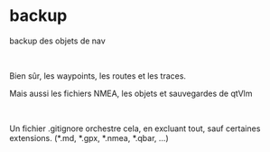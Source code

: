 backup
======

backup des objets de nav

 

Bien sûr, les waypoints, les routes et les traces.

Mais aussi les fichiers NMEA, les objets et sauvegardes de qtVlm

 

Un fichier .gitignore orchestre cela, en excluant tout, sauf certaines
extensions. (\*.md, \*.gpx, \*.nmea, \*.qbar, ...)
